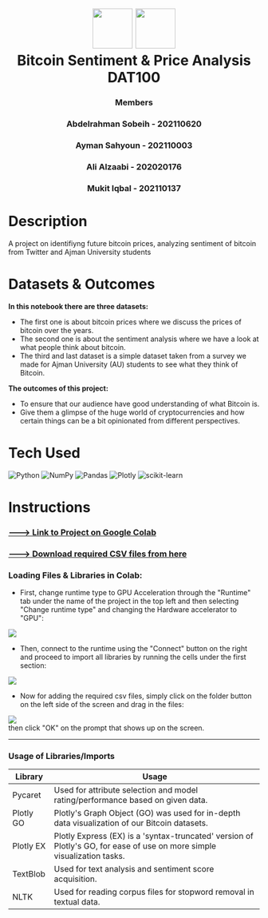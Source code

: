 <div align="center">
      <h1> <img src="https://i.imgur.com/eXzHRid.png" width="80px">  <img src="https://i.imgur.com/24G6GDZ.png" width="80px"><br/>Bitcoin Sentiment & Price Analysis<br/>DAT100</h1>
      <h3> Members
            
### Abdelrahman Sobeih - 202110620
### Ayman Sahyoun - 202110003
### Ali Alzaabi - 202020176
### Mukit Iqbal - 202110137<h3></div>



# Description
A project on identifiyng future bitcoin prices, analyzing sentiment of bitcoin from Twitter and Ajman University students

# Datasets & Outcomes
<b/>In this notebook there are three datasets:</b>

- The first one is about bitcoin prices where we discuss the prices of bitcoin over the years.
- The second one is about the sentiment analysis where we have a look at what people think about bitcoin.
- The third and last dataset is a simple dataset taken from a survey we made for Ajman University (AU) students to see what they think of Bitcoin.

<b/>The outcomes of this project:</b>

- To ensure that our audience have good understanding of what Bitcoin is.
- Give them a glimpse of the huge world of cryptocurrencies and how certain things can be a bit opinionated from different perspectives.


# Tech Used
 ![Python](https://img.shields.io/badge/python-3670A0?style=for-the-badge&logo=python&logoColor=ffdd54) ![NumPy](https://img.shields.io/badge/numpy-%23013243.svg?style=for-the-badge&logo=numpy&logoColor=white) ![Pandas](https://img.shields.io/badge/pandas-%23150458.svg?style=for-the-badge&logo=pandas&logoColor=white) ![Plotly](https://img.shields.io/badge/Plotly-%233F4F75.svg?style=for-the-badge&logo=plotly&logoColor=white) ![scikit-learn](https://img.shields.io/badge/scikit--learn-%23F7931E.svg?style=for-the-badge&logo=scikit-learn&logoColor=white)
      
# Instructions

### [---> Link to Project on Google Colab](https://colab.research.google.com/drive/1lp1SbhKdEEfl3bsvSaIq7UBDfIpRveXW?usp=sharing)
### [---> Download required CSV files from here](https://github.com/aymsahdata/Prices-and-Sentiment-Analysis-for-Bitcoin/tree/main/Required%20CSV%20Files)
### Loading Files & Libraries in Colab:
- First, change runtime type to GPU Acceleration through the "Runtime" tab under the name of the project in the top left and then selecting "Change runtime type" and changing the Hardware accelerator to "GPU":
                                                                                                                              
![](https://i.imgur.com/4FvdMWk.png)

- Then, connect to the runtime using the "Connect" button on the right and proceed to import all libraries by running the cells under the first section:
                                                                                                                              
![](https://i.imgur.com/alRR4xS.png)

- Now for adding the required csv files, simply click on the folder button on the left side of the screen and drag in the files:
                                                                                                                              
![](https://i.imgur.com/euIc4Ok.png)  
then click "OK" on the prompt that shows up on the screen.

----

### Usage of Libraries/Imports
| Library | Usage |
| ----------- | ----------- |
| Pycaret | Used for attribute selection and model rating/performance based on given data. |
| Plotly GO | Plotly's Graph Object (GO) was used for in-depth data visualization of our Bitcoin datasets. |
| Plotly EX | Plotly Express (EX) is a 'syntax-truncated' version of Plotly's GO, for ease of use on more simple visualization tasks.|
| TextBlob | Used for text analysis and sentiment score acquisition. |
| NLTK | Used for reading corpus files for stopword removal in textual data. |
